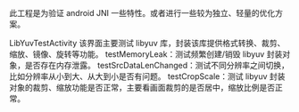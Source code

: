 此工程是为验证 android JNI 一些特性。或者进行一些较为独立、轻量的优化方案。



LibYuvTestActivity
该界面主要测试 libyuv 库，封装该库提供格式转换、裁剪、缩放、镜像、旋转等功能。
testMemoryLeak：测试频繁创建/销毁 libyuv 封装对象，是否存在内存泄露。
testSrcDataLenChanged：测试不同分辨率之间切换，比如分辨率从小到大、从大到小是否有问题。
testCropScale：测试 libyuv 封装对象的裁剪、缩放功能是否正常，主要看画面裁剪的是否居中，缩放比例是否正常。